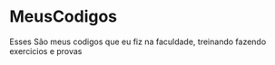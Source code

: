# MeusCodigos
 Esses São meus codigos que eu fiz na faculdade, treinando fazendo exercicios e provas
